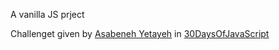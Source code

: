A vanilla JS prject

Challenget given by [Asabeneh Yetayeh](https://github.com/Asabeneh) in [30DaysOfJavaScript](https://github.com/Asabeneh/30-Days-Of-JavaScript)
